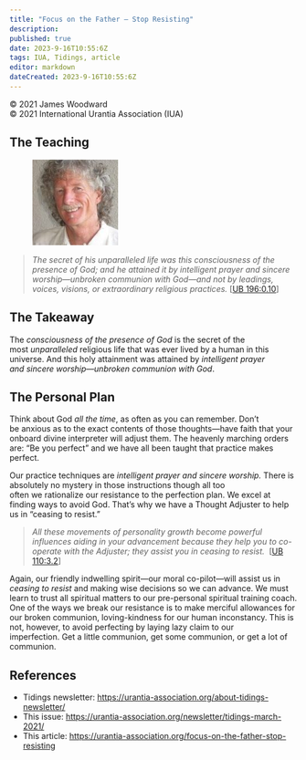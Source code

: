 ```yaml
---
title: "Focus on the Father – Stop Resisting"
description: 
published: true
date: 2023-9-16T10:55:6Z
tags: IUA, Tidings, article
editor: markdown
dateCreated: 2023-9-16T10:55:6Z
---
```


<p class="v-card v-sheet theme--light gray lighten-3 px-2">© 2021 James Woodward<br>© 2021 International Urantia Association (IUA)</p>

## The Teaching

<figure id="Figure_1" class="image urantiapedia">
<img src="../../../image/article/IUA_Tidings/image-10-150x150.jpeg">
</figure>

> _The secret of his unparalleled life was this consciousness of the presence of God; and he attained it by intelligent prayer and sincere worship—unbroken communion with God—and not by leadings, voices, visions, or extraordinary religious practices._ [[UB 196:0.10](/en/The_Urantia_Book/196#p0_10)] 

## The Takeaway  

The _consciousness of the presence of God_ is the secret of the most _unparalleled_ religious life that was ever lived by a human in this universe. And this holy attainment was attained by _intelligent prayer and sincere worship—unbroken communion with God_.  

## The Personal Plan  

Think about God _all the time_, as often as you can remember. Don’t be anxious as to the exact contents of those thoughts—have faith that your onboard divine interpreter will adjust them. The heavenly marching orders are: “Be you perfect” and we have all been taught that practice makes perfect.  

Our practice techniques are _intelligent prayer and sincere worship._ There is absolutely no mystery in those instructions though all too often we rationalize our resistance to the perfection plan. We excel at finding ways to avoid God. That’s why we have a Thought Adjuster to help us in “ceasing to resist.”  

> _All these movements of personality growth become powerful influences aiding in your advancement because they help you to co-operate with the Adjuster; they assist you in ceasing to resist._  [[UB 110:3.2](/en/The_Urantia_Book/110#p3_2)] 

Again, our friendly indwelling spirit—our moral co-pilot—will assist us in _ceasing to resist_ and making wise decisions so we can advance. We must learn to trust all spiritual matters to our pre-personal spiritual training coach. One of the ways we break our resistance is to make merciful allowances for our broken communion, loving-kindness for our human inconstancy. This is not, however, to avoid perfecting by laying lazy claim to our imperfection. Get a little communion, get some communion, or get a lot of communion.

## References

- Tidings newsletter: https://urantia-association.org/about-tidings-newsletter/
- This issue: https://urantia-association.org/newsletter/tidings-march-2021/
- This article: https://urantia-association.org/focus-on-the-father-stop-resisting